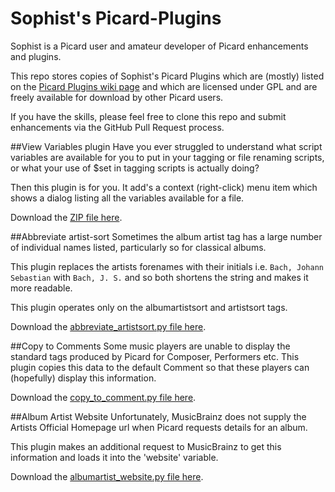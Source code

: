 # Sophist's Picard-Plugins

Sophist is a Picard user and amateur developer of Picard enhancements and plugins.

This repo stores copies of Sophist's Picard Plugins which are (mostly) listed on the [Picard Plugins wiki page](http://musicbrainz.org/doc/MusicBrainz_Picard/Plugins) and which are licensed under GPL and are freely available for download by other Picard users.

If you have the skills, please feel free to clone this repo and submit enhancements via the GitHub Pull Request process.

##View Variables plugin
Have you ever struggled to understand what script variables are available for you to put in your tagging or file renaming scripts, or what your use of $set in tagging scripts is actually doing?

Then this plugin is for you. It add's a context (right-click) menu item which shows a dialog listing all the variables available for a file.

Download the [ZIP file here](https://github.com/Sophist-UK/Picard-Plugins/blob/master/viewvariables.zip).

##Abbreviate artist-sort
Sometimes the album artist tag has a large number of individual names listed, particularly so for classical albums.

This plugin replaces the artists forenames with their initials i.e. `Bach, Johann Sebastian` with `Bach, J. S.` and so both shortens the string and makes it more readable.

This plugin operates only on the albumartistsort and artistsort tags.

Download the [abbreviate_artistsort.py file here](https://github.com/Sophist-UK/Picard-Plugins/blob/master/abbreviate_artistsort.py).

##Copy to Comments
Some music players are unable to display the standard tags produced by Picard for Composer, Performers etc.
This plugin copies this data to the default Comment so that these players can (hopefully) display this information.

Download the [copy_to_comment.py file here](https://github.com/Sophist-UK/Picard-Plugins/blob/master/copy_to_comment.py).

##Album Artist Website
Unfortunately, MusicBrainz does not supply the Artists Official Homepage url when Picard requests details for an album.

This plugin makes an additional request to MusicBrainz to get this information and loads it into the 'website' variable.

Download the [albumartist_website.py file here](https://github.com/Sophist-UK/Picard-Plugins/blob/master/albumartist_website.py).
